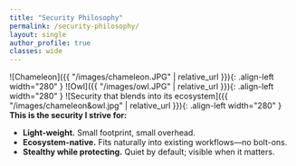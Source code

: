 ```yaml
---
title: "Security Philosophy"
permalink: /security-philosophy/
layout: single
author_profile: true
classes: wide
---
```

![Chameleon]({{ "/images/chameleon.JPG" | relative_url }}){: .align-left width="280" }
![Owl]({{ "/images/owl.JPG" | relative_url }}){: .align-left width="280" }
![Security that blends into its ecosystem]({{ "/images/chameleon&owl.jpg" | relative_url }}){: .align-left width="280" }
<br clear="all"/>
**This is the security I strive for:**
- **Light-weight.** Small footprint, small overhead.
- **Ecosystem-native.** Fits naturally into existing workflows—no bolt-ons.
- **Stealthy while protecting.** Quiet by default; visible when it matters.

<br clear="all"/>
